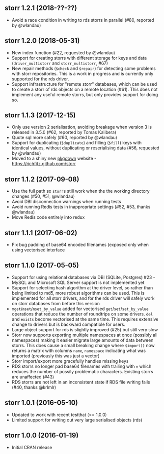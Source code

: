 ## storr 1.2.1 (2018-??-??)

* Avoid a race condition in writing to rds storrs in parallel (#80, reported by @wlandau)

## storr 1.2.0 (2018-05-31)

* New index function (#22, requested by @wlandau)
* Support for creating storrs with different storage for keys and data (`driver_multistorr` and `storr_multistorr`, #67)
* New repair methods (`$check` and `$repair`) for detecting some problems with storr repositories.  This is a work in progress and is currently only supported for the rds driver.
* Support infrastructure for "remote storr" databases, which can be used to create a storr of rds objects on a remote location (#61).  This does not implement any useful remote storrs, but only provides support for doing so.

## storr 1.1.3 (2017-12-15)

* Only use version 2 serialisation, avoiding breakage when version 3 is released in 3.5.0 (#62, reported by Tomas Kalibera)
* Quote sql more safely (#60, reported by @wlandau)
* Support for duplicating (`$duplicate`) and filling (`$fill`) keys with identical values, without duplicating or reserialising data (#56, requested by @wlandau)
* Moved to a shiny new [pkgdown](http://pkgdown.r-lib.org) website - https://richfitz.github.com/storr

## storr 1.1.2 (2017-09-08)

* Use the full path so `storr`s still work when the the working directory changes (#50, #51, @wlandau)
* Avoid DBI disconnection warnings when running tests
* Avoid running Redis tests in inappropriate settings (#52, #53, thanks @wlandau)
* Move Redis code entirely into redux

## storr 1.1.1 (2017-06-02)

* Fix bug padding of base64 encoded filenames (exposed only when using vectorised interface

## storr 1.1.0 (2017-05-05)

* Support for using relational databases via DBI (SQLite, Postgres) #23 - MySQL and Microsoft SQL Server support is not implemented yet
* Support for selecting hash algorithm at the driver level, so rather than being limited to md5, more robust algorithms can be used.  This is implemented for all storr drivers, and for the rds driver will safely work on storr databases from before this version
* `mget`/`mset`/`mset_by_value` added for vectorised `get`/`set`/`set_by_value` operations that reduce the number of roundtrips on some drivers.  `del` and `exists` become vectorised at the same time. This requires extensive change to drivers but is backward compatible for users.
* Large object support for rds is slightly improved (#25) but still very slow
* Storr now supports exporting multiple namespaces at once (possibly all namespaces) making it easier migrate large amounts of data between storrs.  This does cause a small breaking change where `$import()` now returns a matrix with columns `name`, `namespace` indicating what was imported (previously this was just a vector)
* Storr import/export more gracefully handles missing keys
* RDS storrs no longer pad base64 filenames with trailing with `=` which reduces the number of possily problematic characters.  Existing storrs are unaffected (#43)
* RDS storrs are not left in an inconsistent state if RDS file writing fails (#40, thanks @krlmlr)

## storr 1.0.1 (2016-05-10)

* Updated to work with recent testthat (>= 1.0.0)
* Limited support for writing out very large serialised objects (rds)

## storr 1.0.0 (2016-01-19)

* Initial CRAN release

